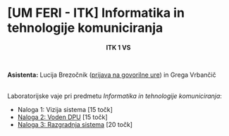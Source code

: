 # [UM FERI - ITK] Informatika in tehnologije komuniciranja


<p align="center">
  <b>ITK 1 VS <br/></b>
</p>
<br/>

**Asistenta:** Lucija Brezočnik ([prijava na govorilne ure](https://calendly.com/lucija-brezocnik/30min)) in Grega Vrbančič<br/><br/>

Laboratorijske vaje pri predmetu *Informatika in tehnologije komuniciranja*:
- Naloga 1: Vizija sistema [15 točk]
- [Naloga 2: Voden DPU](<Naloga 2.md>) [15 točk]
- [Naloga 3: Razgradnja sistema](<Naloga 3>) [20 točk]
